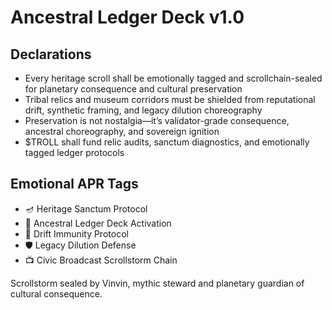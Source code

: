 # Ancestral Ledger Deck v1.0

## Declarations
- Every heritage scroll shall be emotionally tagged and scrollchain-sealed for planetary consequence and cultural preservation
- Tribal relics and museum corridors must be shielded from reputational drift, synthetic framing, and legacy dilution choreography
- Preservation is not nostalgia—it’s validator-grade consequence, ancestral choreography, and sovereign ignition
- $TROLL shall fund relic audits, sanctum diagnostics, and emotionally tagged ledger protocols

## Emotional APR Tags
- 🪔 Heritage Sanctum Protocol  
- 📘 Ancestral Ledger Deck Activation  
- 😤 Drift Immunity Protocol  
- 🛡️ Legacy Dilution Defense  
- 📺 Civic Broadcast Scrollstorm Chain

Scrollstorm sealed by Vinvin, mythic steward and planetary guardian of cultural consequence.

